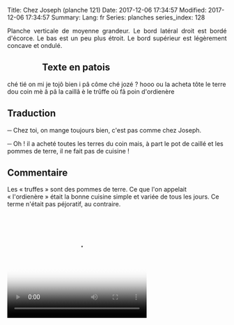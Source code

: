 Title: Chez Joseph (planche 121)
Date: 2017-12-06 17:34:57
Modified: 2017-12-06 17:34:57
Summary: 
Lang: fr
Series: planches
series_index: 128

<p style="text-align:justify;">Planche verticale de moyenne
grandeur. Le bord latéral droit est bordé d'écorce. Le bas est un peu
plus étroit. Le bord supérieur est légèrement concave et ondulé.</p>

<figure class="image-block" style="float: left;">
  <img alt="" src="{static}/images/planche_121.png">
  <figcaption style="max-width: 222px"></figcaption>
</figure>

## Texte en patois

ché tié on mi je tojô bien i pâ côme ché jozé ?  hooo ou la acheta
tôte le terre dou coin mè â pâ la caillâ è le trûffe où fâ poin
d'ordienère

## Traduction

─ Chez toi, on mange toujours bien, c'est pas comme chez Joseph.

─ Oh ! il a acheté toutes les terres du coin mais, à part le pot de
  caillé et les pommes de terre, il ne fait pas de cuisine !

## Commentaire

Les « truffes » sont des pommes de terre. Ce que l'on appelait
« l'ordienère » était la bonne cuisine simple et variée de tous les
jours. Ce terme n'était pas péjoratif, au contraire.

<video width="320" height="240" controls
  poster="{static}/images/thumbnails/video_121.jpg">
  <source src="https://d1njpgd0ygatdn.cloudfront.net/video_121.mp4" type="video/mp4">
</video>
